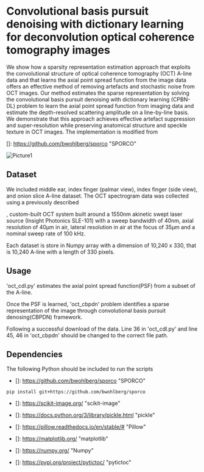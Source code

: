 # Convolutional basis pursuit denoising with dictionary learning for deconvolution optical coherence tomography images



We show how a sparsity representation estimation approach that exploits the convolutional structure of optical coherence tomography (OCT) A-line data and that learns the axial point spread function from the image data offers an effective method of removing artefacts and stochastic noise from OCT images. Our method estimates the sparse representation by solving the convolutional basis pursuit denoising with dictionary learning (CPBN-DL) problem to learn the axial point spread function from imaging data and estimate the depth-resolved scattering amplitude on a line-by-line basis.  We demonstrate that this approach achieves effective artefact suppression and super-resolution while preserving anatomical structure and speckle texture in OCT images. The implementation is modified from 

[]: https://github.com/bwohlberg/sporco	"SPORCO"



![Picture1](/Users/youngwang/Desktop/Picture1.bmp)





## Dataset

We included middle ear, index finger (palmar view), index finger (side view), and onion slice A-line dataset. The OCT spectrogram data was collected using a previously described

[1]: https://www.osapublishing.org/boe/fulltext.cfm?uri=boe-7-11-4621&amp;id=352647	"long-range, wide-field swept-source optical coherence tomography with GPU accelerated digital lock-in Doppler vibrography for real-time, in vivo middle ear diagnostics"

, custom-built OCT system built around a 1550nm akinetic swept laser source (Insight Photonics SLE-101) with a sweep bandwidth of 40nm, axial resolution of 40µm in air, lateral resolution in air at the focus of 35µm and a nominal sweep rate of 100 kHz. 



Each dataset is store in Numpy array with a dimension of 10,240 x 330, that is 10,240 A-line with a length of 330 pixels.



## Usage

'oct_cdl.py' estimates the axial point spread function(PSF) from a subset of the A-line. 

Once the PSF is learned, 'oct_cbpdn' problem identifies a sparse representation of the image through convolutional basis pursuit denosing(CBPDN) framework. 



Following a successful download of the data. Line 36 in 'oct_cdl.py' and line 45, 46 in 'oct_cbpdn' should be changed to the correct file path. 

## Dependencies 

The following Python should be included to run the scripts

- []: https://github.com/bwohlberg/sporco	"SPORCO"

```
pip install git+https://github.com/bwohlberg/sporco
```

- []: https://scikit-image.org/	"scikit-image"

- []: https://docs.python.org/3/library/pickle.html	"pickle"

- []: https://pillow.readthedocs.io/en/stable/#	"Pillow"

- []: https://matplotlib.org/	"matplotlib"

- []: https://numpy.org/	"Numpy"

- []: https://pypi.org/project/pytictoc/	"pytictoc"

